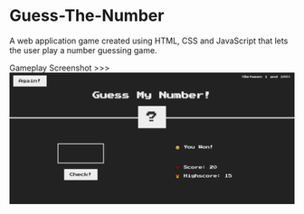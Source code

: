 # Guess-The-Number
A web application game created using HTML, CSS and JavaScript that lets the user play a number guessing game.

Gameplay Screenshot >>>
![Gameplay_image](gameplay.png)
